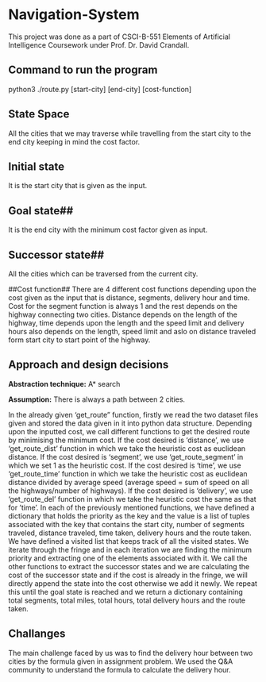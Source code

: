 # Navigation-System #

This project was done as a part of CSCI-B-551 Elements of Artificial Intelligence Coursework under Prof. Dr. David Crandall.

## Command to run the program ##

python3 ./route.py [start-city] [end-city] [cost-function]

## State Space ## 
All the cities that we may traverse while travelling from the start city to the  end city keeping in mind the cost factor.

## Initial state ##
 It is the start city that is given as the input.

## Goal state## 
It is the end city with the minimum cost factor given as input.

## Successor state##
 All the cities which can be traversed from the current city.

##Cost function##
 There are 4 different cost functions depending upon the cost given as the input that is distance, segments, delivery hour and time. Cost for the segment function is always 1 and the rest depends on the highway connecting two cities. Distance depends on the length of the highway, time depends upon the length and the speed limit and delivery hours also depends on the length, speed limit and aslo on distance traveled form start city to start point of the highway.

## Approach and design decisions ##

**Abstraction technique:** A* search

**Assumption:** There is always a path between 2 cities.

In the already given ‘get_route” function, firstly we read the two dataset files given and stored the data  given in it into python data structure. Depending upon  the inputted cost, we call different functions to get the desired route by minimising the minimum cost. If the cost desired is ‘distance’, we use ‘get_route_dist’ function in which we take the heuristic cost as euclidean distance.  If the cost desired is ‘segment’, we use ‘get_route_segment’ in which we set 1 as the heuristic cost. If the cost desired is ‘time’, we use ‘get_route_time’ function in which we take the heuristic cost as euclidean distance divided by average speed (average speed = sum of speed on all the highways/number of highways). If the cost desired is ‘delivery’, we use ‘get_route_del’ function in which we take the heuristic cost the same as that for ’time’. In each of the previously mentioned functions,  we have defined a dictionary that holds the priority as the key and the value is a list of tuples associated with the key that contains the start city, number of segments traveled, distance traveled, time taken, delivery hours and the route taken. We have defined a visited list that keeps track of all the visited states. We iterate through the fringe and in each iteration we are finding the minimum priority and extracting one of the elements associated with it. We call the other functions to extract the successor states and we are calculating the cost of the successor state and if the cost is already in the fringe, we will directly append the state into the cost otherwise we add it newly. We repeat this until the goal state is reached and we return a dictionary containing total segments, total miles, total hours, total delivery hours and the route taken.

## Challanges ##

The main challenge faced by us was to find the delivery hour between two cities by the formula given in assignment problem. We used the Q&A community to understand the formula to calculate the delivery hour. 


